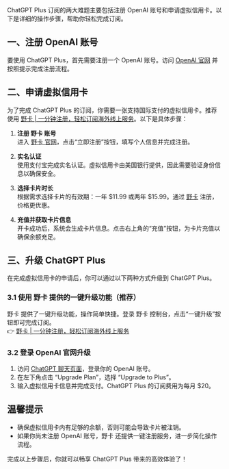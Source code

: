 ChatGPT Plus 订阅的两大难题主要包括注册 OpenAI 账号和申请虚拟信用卡。以下是详细的操作步骤，帮助你轻松完成订阅。

## 一、注册 OpenAI 账号

要使用 ChatGPT Plus，首先需要注册一个 OpenAI 账号。访问 [OpenAI 官网](https://chat.openai.com/) 并按照提示完成注册流程。

## 二、申请虚拟信用卡

为了完成 ChatGPT Plus 的订阅，你需要一张支持国际支付的虚拟信用卡。推荐使用 [野卡 | 一分钟注册，轻松订阅海外线上服务](https://bit.ly/bewildcard)。以下是具体步骤：

1. **注册 野卡 账号**  
   进入 [野卡 官网](https://bit.ly/bewildcard)，点击“立即注册”按钮，填写个人信息并完成注册。

2. **实名认证**  
   使用支付宝完成实名认证。虚拟信用卡由美国银行提供，因此需要验证身份信息以确保安全。

3. **选择卡片时长**  
   根据需求选择卡片的有效期：一年 $11.99 或两年 $15.99。通过 [野卡](https://bit.ly/bewildcard) 注册，价格更优惠。

4. **充值并获取卡片信息**  
   开卡成功后，系统会生成卡片信息。点击右上角的“充值”按钮，为卡片充值以确保余额充足。

## 三、升级 ChatGPT Plus

在完成虚拟信用卡的申请后，你可以通过以下两种方式升级到 ChatGPT Plus。

### 3.1 使用 野卡 提供的一键升级功能（推荐）

野卡 提供了一键升级功能，操作简单快捷。登录 野卡 控制台，点击“一键升级”按钮即可完成订阅。  
👉 [野卡 | 一分钟注册，轻松订阅海外线上服务](https://bit.ly/bewildcard)

### 3.2 登录 OpenAI 官网升级

1. 访问 [ChatGPT 聊天页面](https://chat.openai.com/)，登录你的 OpenAI 账号。
2. 在左下角点击 “Upgrade Plan”，选择 “Upgrade to Plus”。
3. 输入虚拟信用卡信息并完成支付。ChatGPT Plus 的订阅费用为每月 $20。

## 温馨提示

- 确保虚拟信用卡内有足够的余额，否则可能会导致卡片被注销。
- 如果你尚未注册 OpenAI 账号，野卡 还提供一键注册服务，进一步简化操作流程。

完成以上步骤后，你就可以畅享 ChatGPT Plus 带来的高效体验了！
